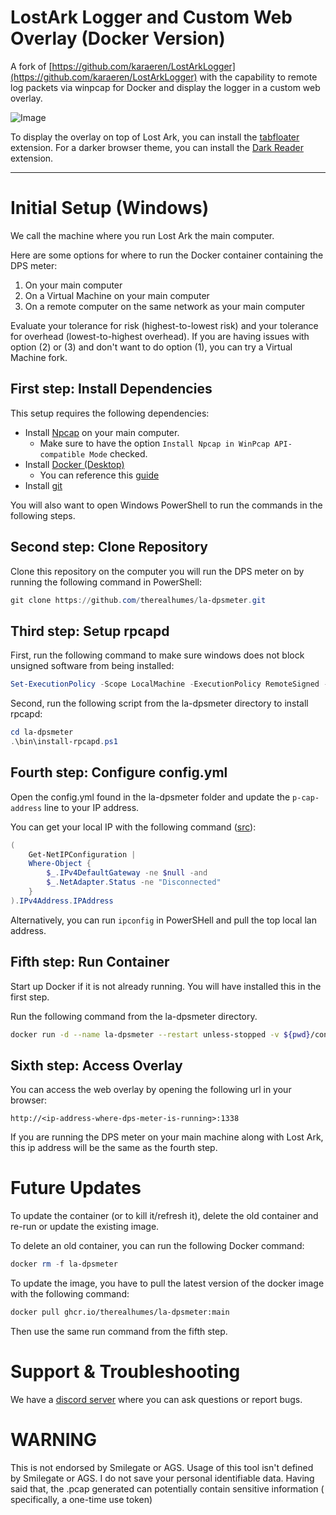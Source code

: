 # LostArk Logger and Custom Web Overlay (Docker Version)

A fork of [https://github.com/karaeren/LostArkLogger](https://github.com/karaeren/LostArkLogger) with the capability to
remote log packets via winpcap for Docker and display the logger in a custom web overlay.

![Image](https://safe.manu.moe/9Sxwowoi.jpg)

To display the overlay on top of Lost Ark, you can install the [tabfloater](https://www.tabfloater.io) extension.
For a darker browser theme, you can install the [Dark Reader](https://darkreader.org/) extension.

---
# Initial Setup (Windows)

We call the machine where you run Lost Ark the main computer.

Here are some options for where to run the Docker container containing the DPS meter:
1. On your main computer
2. On a Virtual Machine on your main computer
3. On a remote computer on the same network as your main computer

Evaluate your tolerance for risk (highest-to-lowest risk) and your tolerance for overhead (lowest-to-highest overhead).
If you are having issues with option (2) or (3) and don't want to do option (1), you can try a Virtual Machine fork.

## First step: Install Dependencies

This setup requires the following dependencies:  
- Install [Npcap](https://npcap.com/dist/npcap-1.71.exe) on your main computer.
  - Make sure to have the option `Install Npcap in WinPcap API-compatible Mode` checked.
- Install [Docker (Desktop)](https://desktop.docker.com/win/main/amd64/Docker%20Desktop%20Installer.exe)
  - You can reference this [guide](https://docs.docker.com/desktop/install/windows-install/)
- Install [git](https://github.com/git-for-windows/git/releases/download/v2.38.1.windows.1/Git-2.38.1-64-bit.exe)

You will also want to open Windows PowerShell to run the commands in the following steps.

## Second step: Clone Repository

Clone this repository on the computer you will run the DPS meter on by running the following command in PowerShell:

```powershell
git clone https://github.com/therealhumes/la-dpsmeter.git
```

## Third step: Setup rpcapd

First, run the following command to make sure windows does not block unsigned software from being installed:

```powershell
Set-ExecutionPolicy -Scope LocalMachine -ExecutionPolicy RemoteSigned -Force
```

Second, run the following script from the la-dpsmeter directory to install rpcapd:

```powershell
cd la-dpsmeter
.\bin\install-rpcapd.ps1
```

## Fourth step: Configure config.yml

Open the config.yml found in the la-dpsmeter folder and update the `p-cap-address` line to your IP address. 

You can get your local IP with the following command ([src](https://stackoverflow.com/a/44685122)):
```PowerShell
(
    Get-NetIPConfiguration |
    Where-Object {
        $_.IPv4DefaultGateway -ne $null -and
        $_.NetAdapter.Status -ne "Disconnected"
    }
).IPv4Address.IPAddress
```

Alternatively, you can run `ipconfig` in PowerSHell and pull the top local lan address.

## Fifth step: Run Container

Start up Docker if it is not already running. You will have installed this in the first step.

Run the following command from the la-dpsmeter directory.

```bash
docker run -d --name la-dpsmeter --restart unless-stopped -v ${pwd}/config.yml:/app/config.yml -v ${pwd}/logs:/mnt/raid1/apps/'Lost Ark Logs' -p 1338:1338 ghcr.io/therealhumes/la-dpsmeter:main
```

## Sixth step: Access Overlay

You can access the web overlay by opening the following url in your browser:

```
http://<ip-address-where-dps-meter-is-running>:1338
```

If you are running the DPS meter on your main machine along with Lost Ark, this ip address will be the same as the fourth step.

# Future Updates

To update the container (or to kill it/refresh it), delete the old container and re-run or update the existing image.

To delete an old container, you can run the following Docker command:

```powershell
docker rm -f la-dpsmeter
```

To update the image, you have to pull the latest version of the docker image with the following command:

```bash
docker pull ghcr.io/therealhumes/la-dpsmeter:main
```

Then use the same run command from the fifth step.

# Support & Troubleshooting

We have a [discord server](https://discord.gg/bM8NtsJVeb) where you can ask questions or report bugs.

# WARNING

This is not endorsed by Smilegate or AGS. Usage of this tool isn't defined by Smilegate or AGS. I do not save your
personal identifiable data. Having said that, the .pcap generated can potentially contain sensitive information (
specifically, a one-time use token)